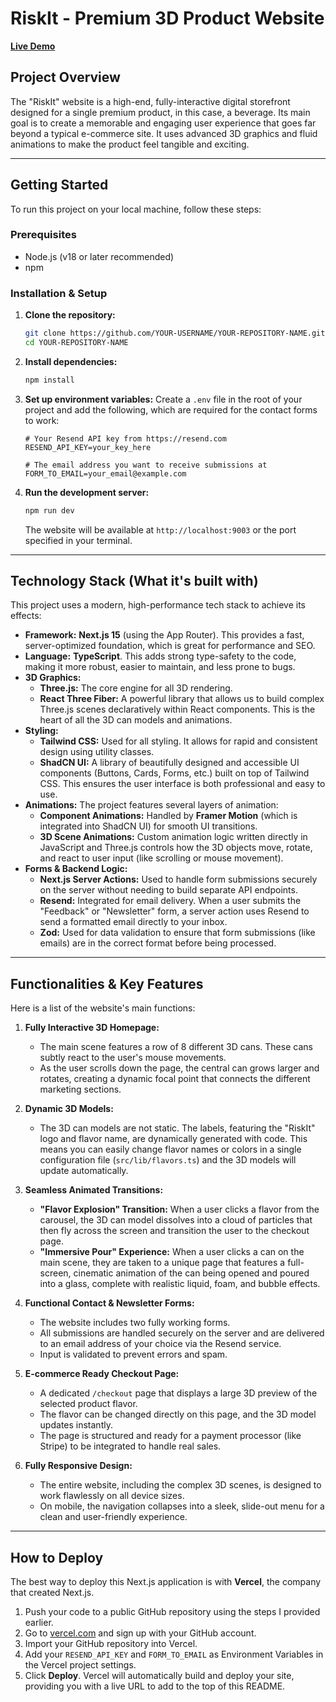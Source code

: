 # RiskIt - Premium 3D Product Website

[**Live Demo**](https://your-deployment-link-here.com)

## Project Overview

The "RiskIt" website is a high-end, fully-interactive digital storefront designed for a single premium product, in this case, a beverage. Its main goal is to create a memorable and engaging user experience that goes far beyond a typical e-commerce site. It uses advanced 3D graphics and fluid animations to make the product feel tangible and exciting.

---

## Getting Started

To run this project on your local machine, follow these steps:

### Prerequisites

*   Node.js (v18 or later recommended)
*   npm

### Installation & Setup

1.  **Clone the repository:**
    ```bash
    git clone https://github.com/YOUR-USERNAME/YOUR-REPOSITORY-NAME.git
    cd YOUR-REPOSITORY-NAME
    ```

2.  **Install dependencies:**
    ```bash
    npm install
    ```

3.  **Set up environment variables:**
    Create a `.env` file in the root of your project and add the following, which are required for the contact forms to work:
    ```
    # Your Resend API key from https://resend.com
    RESEND_API_KEY=your_key_here
    
    # The email address you want to receive submissions at
    FORM_TO_EMAIL=your_email@example.com
    ```

4.  **Run the development server:**
    ```bash
    npm run dev
    ```
    The website will be available at `http://localhost:9003` or the port specified in your terminal.

---

## Technology Stack (What it's built with)

This project uses a modern, high-performance tech stack to achieve its effects:

*   **Framework:** **Next.js 15** (using the App Router). This provides a fast, server-optimized foundation, which is great for performance and SEO.
*   **Language:** **TypeScript**. This adds strong type-safety to the code, making it more robust, easier to maintain, and less prone to bugs.
*   **3D Graphics:**
    *   **Three.js:** The core engine for all 3D rendering.
    *   **React Three Fiber:** A powerful library that allows us to build complex Three.js scenes declaratively within React components. This is the heart of all the 3D can models and animations.
*   **Styling:**
    *   **Tailwind CSS:** Used for all styling. It allows for rapid and consistent design using utility classes.
    *   **ShadCN UI:** A library of beautifully designed and accessible UI components (Buttons, Cards, Forms, etc.) built on top of Tailwind CSS. This ensures the user interface is both professional and easy to use.
*   **Animations:** The project features several layers of animation:
    *   **Component Animations:** Handled by **Framer Motion** (which is integrated into ShadCN UI) for smooth UI transitions.
    *   **3D Scene Animations:** Custom animation logic written directly in JavaScript and Three.js controls how the 3D objects move, rotate, and react to user input (like scrolling or mouse movement).
*   **Forms & Backend Logic:**
    *   **Next.js Server Actions:** Used to handle form submissions securely on the server without needing to build separate API endpoints.
    *   **Resend:** Integrated for email delivery. When a user submits the "Feedback" or "Newsletter" form, a server action uses Resend to send a formatted email directly to your inbox.
    *   **Zod:** Used for data validation to ensure that form submissions (like emails) are in the correct format before being processed.

---

## Functionalities & Key Features

Here is a list of the website's main functions:

1.  **Fully Interactive 3D Homepage:**
    *   The main scene features a row of 8 different 3D cans. These cans subtly react to the user's mouse movements.
    *   As the user scrolls down the page, the central can grows larger and rotates, creating a dynamic focal point that connects the different marketing sections.

2.  **Dynamic 3D Models:**
    *   The 3D can models are not static. The labels, featuring the "RiskIt" logo and flavor name, are dynamically generated with code. This means you can easily change flavor names or colors in a single configuration file (`src/lib/flavors.ts`) and the 3D models will update automatically.

3.  **Seamless Animated Transitions:**
    *   **"Flavor Explosion" Transition:** When a user clicks a flavor from the carousel, the 3D can model dissolves into a cloud of particles that then fly across the screen and transition the user to the checkout page.
    *   **"Immersive Pour" Experience:** When a user clicks a can on the main scene, they are taken to a unique page that features a full-screen, cinematic animation of the can being opened and poured into a glass, complete with realistic liquid, foam, and bubble effects.

4.  **Functional Contact & Newsletter Forms:**
    *   The website includes two fully working forms.
    *   All submissions are handled securely on the server and are delivered to an email address of your choice via the Resend service.
    *   Input is validated to prevent errors and spam.

5.  **E-commerce Ready Checkout Page:**
    *   A dedicated `/checkout` page that displays a large 3D preview of the selected product flavor.
    *   The flavor can be changed directly on this page, and the 3D model updates instantly.
    *   The page is structured and ready for a payment processor (like Stripe) to be integrated to handle real sales.

6.  **Fully Responsive Design:**
    *   The entire website, including the complex 3D scenes, is designed to work flawlessly on all device sizes.
    *   On mobile, the navigation collapses into a sleek, slide-out menu for a clean and user-friendly experience.

---

## How to Deploy

The best way to deploy this Next.js application is with **Vercel**, the company that created Next.js.

1.  Push your code to a public GitHub repository using the steps I provided earlier.
2.  Go to [vercel.com](https://vercel.com/) and sign up with your GitHub account.
3.  Import your GitHub repository into Vercel.
4.  Add your `RESEND_API_KEY` and `FORM_TO_EMAIL` as Environment Variables in the Vercel project settings.
5.  Click **Deploy**. Vercel will automatically build and deploy your site, providing you with a live URL to add to the top of this README.